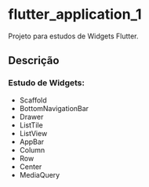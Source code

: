 # flutter_application_1

Projeto para estudos de Widgets Flutter.

## Descrição

### Estudo de Widgets:
- Scaffold
- BottomNavigationBar
- Drawer
- ListTile
- ListView
- AppBar
- Column
- Row
- Center
- MediaQuery